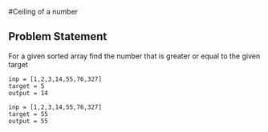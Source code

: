 #Ceiling of a number

## Problem Statement

For a given sorted array find the number that is greater or equal to the given target

```
inp = [1,2,3,14,55,76,327]
target = 5
output = 14
```


```
inp = [1,2,3,14,55,76,327]
target = 55
output = 55
```